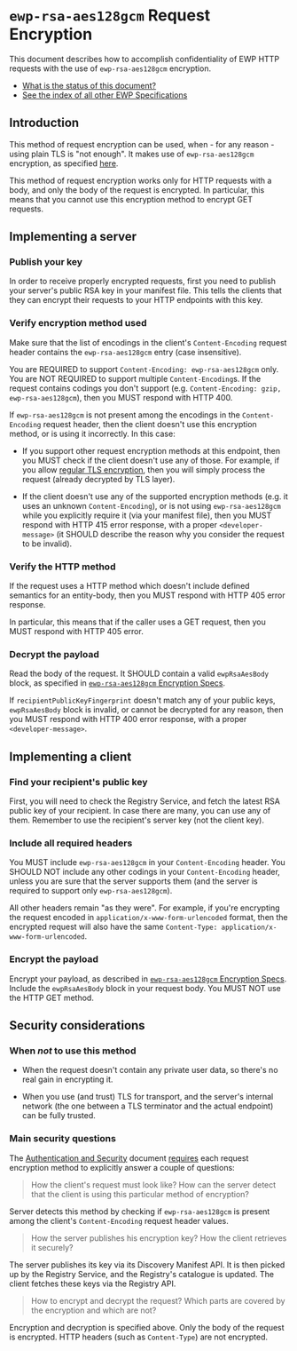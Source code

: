 `ewp-rsa-aes128gcm` Request Encryption
======================================

This document describes how to accomplish confidentiality of EWP HTTP requests
with the use of `ewp-rsa-aes128gcm` encryption.

* [What is the status of this document?][statuses]
* [See the index of all other EWP Specifications][develhub]


Introduction
------------

This method of request encryption can be used, when - for any reason - using
plain TLS is "not enough". It makes use of `ewp-rsa-aes128gcm` encryption, as
specified [here][encr-spec].

This method of request encryption works only for HTTP requests with a body, and
only the body of the request is encrypted. In particular, this means that you
cannot use this encryption method to encrypt GET requests.


Implementing a server
---------------------

### Publish your key

In order to receive properly encrypted requests, first you need to publish your
server's public RSA key in your manifest file. This tells the clients that they
can encrypt their requests to your HTTP endpoints with this key.


### Verify encryption method used

Make sure that the list of encodings in the client's `Content-Encoding` request
header contains the `ewp-rsa-aes128gcm` entry (case insensitive).

You are REQUIRED to support `Content-Encoding: ewp-rsa-aes128gcm` only. You are
NOT REQUIRED to support multiple `Content-Encoding`s. If the request contains
codings you don't support (e.g. `Content-Encoding: gzip, ewp-rsa-aes128gcm`),
then you MUST respond with HTTP 400.

If `ewp-rsa-aes128gcm` is not present among the encodings in the
`Content-Encoding` request header, then the client doesn't use this encryption
method, or is using it incorrectly. In this case:

 * If you support other request encryption methods at this endpoint, then you
   MUST check if the client doesn't use any of those. For example, if you
   allow [regular TLS encryption][reqencr-tls], then you will simply process
   the request (already decrypted by TLS layer).

 * If the client doesn't use any of the supported encryption methods (e.g. it
   uses an unknown `Content-Encoding`), or is not using `ewp-rsa-aes128gcm`
   while you explicitly require it (via your manifest file), then you MUST
   respond with HTTP 415 error response, with a proper `<developer-message>`
   (it SHOULD describe the reason why you consider the request to be invalid).


### Verify the HTTP method

If the request uses a HTTP method which doesn't include defined semantics for
an entity-body, then you MUST respond with HTTP 405 error response.

In particular, this means that if the caller uses a GET request, then you MUST
respond with HTTP 405 error.


### Decrypt the payload

Read the body of the request. It SHOULD contain a valid `ewpRsaAesBody` block,
as specified in [`ewp-rsa-aes128gcm` Encryption Specs][encr-spec].

If `recipientPublicKeyFingerprint` doesn't match any of your public keys,
`ewpRsaAesBody` block is invalid, or cannot be decrypted for any reason, then
you MUST respond with HTTP 400 error response, with a proper
`<developer-message>`.


Implementing a client
---------------------

### Find your recipient's public key

First, you will need to check the Registry Service, and fetch the latest RSA
public key of your recipient. In case there are many, you can use any of them.
Remember to use the recipient's server key (not the client key).


### Include all required headers

You MUST include `ewp-rsa-aes128gcm` in your `Content-Encoding` header. You
SHOULD NOT include any other codings in your `Content-Encoding` header, unless
you are sure that the server supports them (and the server is required to
support only `ewp-rsa-aes128gcm`).

All other headers remain "as they were". For example, if you're encrypting the
request encoded in `application/x-www-form-urlencoded` format, then the
encrypted request will also have the same
`Content-Type: application/x-www-form-urlencoded`.


### Encrypt the payload

Encrypt your payload, as described in [`ewp-rsa-aes128gcm` Encryption
Specs][encr-spec]. Include the `ewpRsaAesBody` block in your request body. You
MUST NOT use the HTTP GET method.


Security considerations
-----------------------

### When *not* to use this method

 * When the request doesn't contain any private user data, so there's no real
   gain in encrypting it.

 * When you use (and trust) TLS for transport, and the server's internal
   network (the one between a TLS terminator and the actual endpoint) can be
   fully trusted.


### Main security questions

The [Authentication and Security][sec-intro] document
[requires][sec-method-rules] each request encryption method to explicitly
answer a couple of questions:

> How the client's request must look like? How can the server detect that the
> client is using this particular method of encryption?

Server detects this method by checking if `ewp-rsa-aes128gcm` is present
among the client's `Content-Encoding` request header values.

> How the server publishes his encryption key? How the client retrieves it
> securely?

The server publishes its key via its Discovery Manifest API. It is then picked
up by the Registry Service, and the Registry's catalogue is updated. The client
fetches these keys via the Registry API.

> How to encrypt and decrypt the request? Which parts are covered by the
> encryption and which are not?

Encryption and decryption is specified above. Only the body of the request is
encrypted. HTTP headers (such as `Content-Type`) are not encrypted.


[develhub]: http://developers.erasmuswithoutpaper.eu/
[statuses]: https://github.com/erasmus-without-paper/ewp-specs-management/blob/stable-v1/README.md#statuses
[sec-intro]: https://github.com/erasmus-without-paper/ewp-specs-sec-intro
[sec-method-rules]: https://github.com/erasmus-without-paper/ewp-specs-sec-intro#rules
[encr-spec]: https://github.com/erasmus-without-paper/ewp-specs-sec-rsa-aes128gcm
[reqencr-tls]: https://github.com/erasmus-without-paper/ewp-specs-sec-reqencr-tls
